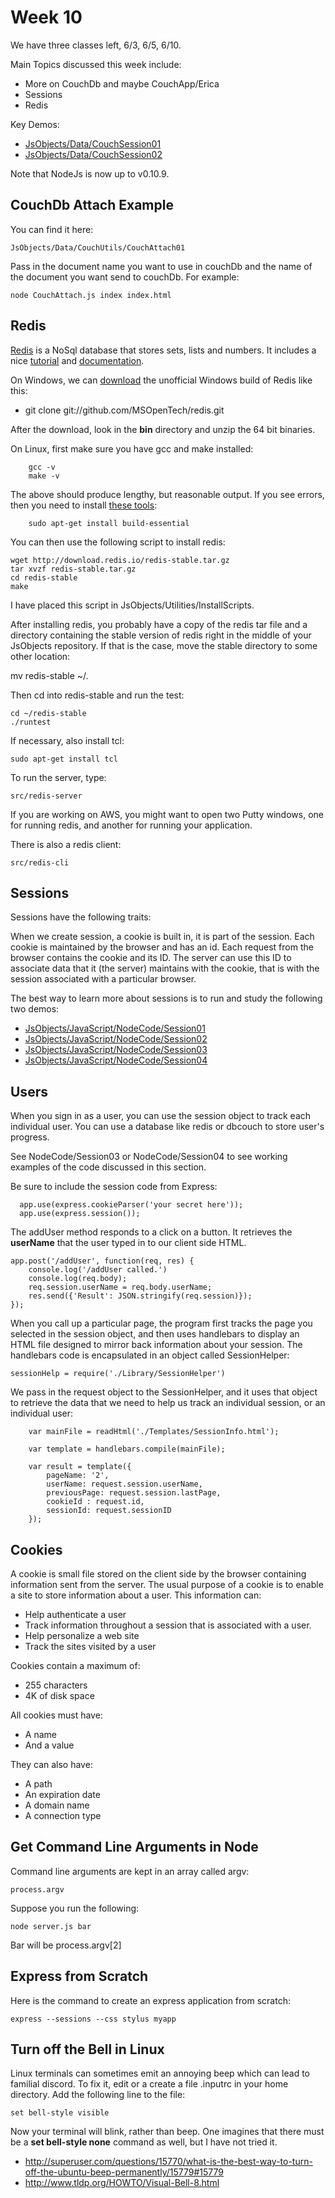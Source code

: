 Week 10
=======

We have three classes left, 6/3, 6/5, 6/10.

Main Topics discussed this week include:

* More on CouchDb and maybe CouchApp/Erica
* Sessions
* Redis

Key Demos:

- [JsObjects/Data/CouchSession01](https://github.com/charliecalvert/JsObjects/tree/master/Data/CouchSession01)
- [JsObjects/Data/CouchSession02](https://github.com/charliecalvert/JsObjects/tree/master/Data/CouchSession02)

Note that NodeJs is now up to v0.10.9.

CouchDb Attach Example
----------------------

You can find it here: 

	JsObjects/Data/CouchUtils/CouchAttach01
	
Pass in the document name you want to use in couchDb and the name of the 
document you want send to couchDb. For example:

	node CouchAttach.js index index.html

Redis
-----

[Redis](http://redis.io/) is a NoSql database that stores sets, lists 
and numbers. It includes a nice [tutorial](http://try.redis.io/) and 
[documentation](http://redis.io/documentation).

On Windows, we can [download](https://github.com/MSOpenTech/redis) the
unofficial Windows build of Redis like this:

-  git clone git://github.com/MSOpenTech/redis.git

After the download, look in the **bin** directory and unzip the 64 bit
binaries.

On Linux, first make sure you have gcc and make installed:

~~~~
	gcc -v
	make -v 
~~~~

The above should produce lengthy, but reasonable output. If you see
errors, then you need to install [these tools](https://help.ubuntu.com/community/InstallingCompilers):

~~~~
	sudo apt-get install build-essential
~~~~

You can then use the following script to install redis:

~~~~
wget http://download.redis.io/redis-stable.tar.gz
tar xvzf redis-stable.tar.gz
cd redis-stable
make
~~~~

I have placed this script in JsObjects/Utilities/InstallScripts.


After installing redis, you probably have a copy of the redis tar 
file and a directory containing the stable version of redis right
in the middle of your JsObjects repository. If that is the case, move
the stable directory to some other location:

mv redis-stable ~/.

Then cd into redis-stable and run the test:

~~~~
cd ~/redis-stable
./runtest
~~~~

If necessary, also install tcl:

~~~~
sudo apt-get install tcl
~~~~

To run the server, type: 

~~~~
src/redis-server
~~~~

If you are working on AWS, you might want to open two Putty windows,
one for running redis, and another for running your application.

There is also a redis client:

~~~~
src/redis-cli 
~~~~

Sessions
--------

Sessions have the following traits:

When we create session, a cookie is built in, it is part of the session. Each
cookie is maintained by the browser and has an id. Each request from the browser
contains the cookie and its ID. The server can use this ID to associate data
that it (the server) maintains with the cookie, that is with the session
associated with a particular browser.

The best way to learn more about sessions is to run and study the following
two demos:

- [JsObjects/JavaScript/NodeCode/Session01](https://github.com/charliecalvert/JsObjects/tree/master/JavaScript/NodeCode/Session01)
- [JsObjects/JavaScript/NodeCode/Session02](https://github.com/charliecalvert/JsObjects/tree/master/JavaScript/NodeCode/Session02)
- [JsObjects/JavaScript/NodeCode/Session03](https://github.com/charliecalvert/JsObjects/tree/master/JavaScript/NodeCode/Session03)
- [JsObjects/JavaScript/NodeCode/Session04](https://github.com/charliecalvert/JsObjects/tree/master/JavaScript/NodeCode/Session04)

Users
-----

When you sign in as a user, you can use the session object to track 
each individual user. You can use a database like redis or dbcouch
to store user's progress.

See NodeCode/Session03 or NodeCode/Session04 to see working examples of
the code discussed in this section.

Be sure to include the session code from Express:

~~~~
  app.use(express.cookieParser('your secret here'));
  app.use(express.session());
~~~~

The addUser method responds to a click on a button. It retrieves the 
**userName** that the user typed in to our client side HTML.

~~~~
app.post('/addUser', function(req, res) {
    console.log('/addUser called.')
    console.log(req.body);
    req.session.userName = req.body.userName;
    res.send({'Result': JSON.stringify(req.session)});
});
~~~~

When you call up a particular page, the program first tracks the page
you selected in the session object, and then uses handlebars to display
an HTML file designed to mirror back information about your session.
The handlebars code is encapsulated in an object called SessionHelper:

	sessionHelp = require('./Library/SessionHelper')

We pass in the request object to the SessionHelper, and it uses that
object to retrieve the data that we need to help us track an individual
session, or an individual user:

~~~~
    var mainFile = readHtml('./Templates/SessionInfo.html');

    var template = handlebars.compile(mainFile);

    var result = template({
        pageName: '2',
        userName: request.session.userName,
        previousPage: request.session.lastPage,
        cookieId : request.id,
        sessionId: request.sessionID      
    });
~~~~        

Cookies
-------

A cookie is small file stored on the client side by the browser containing
information sent from the server. The usual purpose of a cookie is to enable
a site to store information about a user. This information can:

- Help authenticate a user
- Track information throughout a session that is associated with a user. 
- Help personalize a web site
- Track the sites visited by a user

Cookies contain a maximum of:

- 255 characters 
- 4K of disk space

All cookies must have:

- A name
- And a value

They can also have:

- A path 
- An expiration date
- A domain name
- A connection type

Get Command Line Arguments in Node
----------------------------------

Command line arguments are kept in an array called argv:

	process.argv
	
Suppose you run the following:

	node server.js bar
	
Bar will be process.argv[2]

Express from Scratch
--------------------

Here is the command to create an express application from scratch:

	express --sessions --css stylus myapp

Turn off the Bell in Linux
--------------------------

Linux terminals can sometimes emit an annoying beep which can lead to
familial discord. To fix it, edit or a create a file .inputrc in your
home directory. Add the following line to the file:

	set bell-style visible

Now your terminal will blink, rather than beep. One imagines that there
must be a **set bell-style none** command as well, but I have not tried
it.

- <http://superuser.com/questions/15770/what-is-the-best-way-to-turn-off-the-ubuntu-beep-permanently/15779#15779>
- <http://www.tldp.org/HOWTO/Visual-Bell-8.html>
 
